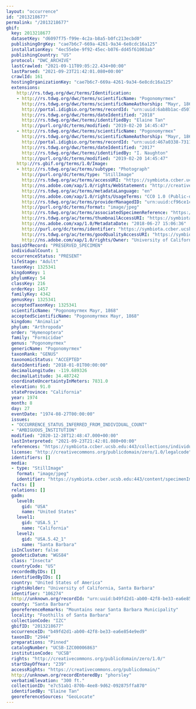 ```yaml
---
layout: "occurrence"
id: "2013218677"
permalink: "/2013218677"
gbif:
  key: 2013218677
  datasetKey: "d6097f75-f99e-4c2a-b8a5-b0fc213ecbd0"
  publishingOrgKey: "cae7b6c7-669a-4261-9a34-6e8cdc16a125"
  installationKey: "4ec55ebe-9f92-45ec-b076-dd45f61003ab"
  publishingCountry: "US"
  protocol: "DWC_ARCHIVE"
  lastCrawled: "2021-09-11T09:05:22.434+00:00"
  lastParsed: "2021-09-23T21:42:01.080+00:00"
  crawlId: 161
  hostingOrganizationKey: "cae7b6c7-669a-4261-9a34-6e8cdc16a125"
  extensions:
    http://rs.tdwg.org/dwc/terms/Identification:
    - http://rs.tdwg.org/dwc/terms/scientificName: "Pogonomyrmex"
      http://rs.tdwg.org/dwc/terms/scientificNameAuthorship: "Mayr, 1868"
      http://portal.idigbio.org/terms/recordId: "urn:uuid:6ab8b1ac-d507-4c37-ae74-9a1674cf51a1"
      http://rs.tdwg.org/dwc/terms/dateIdentified: "2018"
      http://rs.tdwg.org/dwc/terms/identifiedBy: "Elaine Tan"
      http://purl.org/dc/terms/modified: "2019-02-20 14:45:47"
    - http://rs.tdwg.org/dwc/terms/scientificName: "Pogonomyrmex"
      http://rs.tdwg.org/dwc/terms/scientificNameAuthorship: "Mayr, 1868"
      http://portal.idigbio.org/terms/recordId: "urn:uuid:467a0338-7311-40b6-91a9-e57f44ab5b39"
      http://rs.tdwg.org/dwc/terms/dateIdentified: "2017"
      http://rs.tdwg.org/dwc/terms/identifiedBy: "I. Naughton"
      http://purl.org/dc/terms/modified: "2019-02-20 14:45:47"
    http://rs.gbif.org/terms/1.0/Image:
    - http://rs.tdwg.org/ac/terms/subtype: "Photograph"
      http://purl.org/dc/terms/type: "StillImage"
      http://rs.tdwg.org/ac/terms/accessURI: "https://symbiota.ccber.ucsb.edu:443/content/specimenImages/UCSB_IZC/UCSB-IZC00006/UCSB-IZC00006863_lg.jpg"
      http://ns.adobe.com/xap/1.0/rights/WebStatement: "http://creativecommons.org/publicdomain/zero/1.0/"
      http://rs.tdwg.org/ac/terms/metadataLanguage: "en"
      http://ns.adobe.com/xap/1.0/rights/UsageTerms: "CC0 1.0 (Public-domain)"
      http://rs.tdwg.org/ac/terms/providerManagedID: "urn:uuid:cf96ce1c-e5f2-4def-a862-47e1399a5e35"
      http://purl.org/dc/terms/format: "image/jpeg"
      http://rs.tdwg.org/ac/terms/associatedSpecimenReference: "https://symbiota.ccber.ucsb.edu:443/collections/individual/index.php?occid=106274"
      http://rs.tdwg.org/ac/terms/thumbnailAccessURI: "https://symbiota.ccber.ucsb.edu:443/content/specimenImages/UCSB_IZC/UCSB-IZC00006/UCSB-IZC00006863_tn.jpg"
      http://ns.adobe.com/xap/1.0/MetadataDate: "2018-06-27 15:06:36"
      http://purl.org/dc/terms/identifier: "https://symbiota.ccber.ucsb.edu:443/content/specimenImages/UCSB_IZC/UCSB-IZC00006/UCSB-IZC00006863_lg.jpg"
      http://rs.tdwg.org/ac/terms/goodQualityAccessURI: "https://symbiota.ccber.ucsb.edu:443/content/specimenImages/UCSB_IZC/UCSB-IZC00006/UCSB-IZC00006863.jpg"
      http://ns.adobe.com/xap/1.0/rights/Owner: "University of California, Santa Barbara"
  basisOfRecord: "PRESERVED_SPECIMEN"
  individualCount: 1
  occurrenceStatus: "PRESENT"
  lifeStage: "Adult"
  taxonKey: 1325341
  kingdomKey: 1
  phylumKey: 54
  classKey: 216
  orderKey: 1457
  familyKey: 4342
  genusKey: 1325341
  acceptedTaxonKey: 1325341
  scientificName: "Pogonomyrmex Mayr, 1868"
  acceptedScientificName: "Pogonomyrmex Mayr, 1868"
  kingdom: "Animalia"
  phylum: "Arthropoda"
  order: "Hymenoptera"
  family: "Formicidae"
  genus: "Pogonomyrmex"
  genericName: "Pogonomyrmex"
  taxonRank: "GENUS"
  taxonomicStatus: "ACCEPTED"
  dateIdentified: "2018-01-01T00:00:00"
  decimalLongitude: -119.689326
  decimalLatitude: 34.487242
  coordinateUncertaintyInMeters: 7831.0
  elevation: 91.0
  stateProvince: "California"
  year: 1974
  month: 8
  day: 27
  eventDate: "1974-08-27T00:00:00"
  issues:
  - "OCCURRENCE_STATUS_INFERRED_FROM_INDIVIDUAL_COUNT"
  - "AMBIGUOUS_INSTITUTION"
  modified: "2020-12-28T12:48:47.000+00:00"
  lastInterpreted: "2021-09-23T21:42:01.080+00:00"
  references: "https://symbiota.ccber.ucsb.edu:443/collections/individual/index.php?occid=106274"
  license: "http://creativecommons.org/publicdomain/zero/1.0/legalcode"
  identifiers: []
  media:
  - type: "StillImage"
    format: "image/jpeg"
    identifier: "https://symbiota.ccber.ucsb.edu:443/content/specimenImages/UCSB_IZC/UCSB-IZC00006/UCSB-IZC00006863_lg.jpg"
  facts: []
  relations: []
  gadm:
    level0:
      gid: "USA"
      name: "United States"
    level1:
      gid: "USA.5_1"
      name: "California"
    level2:
      gid: "USA.5.42_1"
      name: "Santa Barbara"
  isInCluster: false
  geodeticDatum: "WGS84"
  class: "Insecta"
  countryCode: "US"
  recordedByIDs: []
  identifiedByIDs: []
  country: "United States of America"
  rightsHolder: "University of California, Santa Barbara"
  identifier: "106274"
  http://unknown.org/recordId: "urn:uuid:b49fd2d1-ab00-42f8-be33-ea6e854e9ed9"
  county: "Santa Barbara"
  georeferenceRemarks: "Mountains near Santa Barbara Municipality"
  locality: "Foothills of Santa Barbara"
  collectionCode: "IZC"
  gbifID: "2013218677"
  occurrenceID: "b49fd2d1-ab00-42f8-be33-ea6e854e9ed9"
  taxonID: "2944"
  preparations: "Pinned"
  catalogNumber: "UCSB-IZC00006863"
  institutionCode: "UCSB"
  rights: "http://creativecommons.org/publicdomain/zero/1.0/"
  startDayOfYear: "239"
  accessRights: "https://creativecommons.org/publicdomain/"
  http://unknown.org/recordEnteredBy: "phorsley"
  verbatimElevation: "300 ft."
  collectionID: "e7c51ab1-870b-4ee8-9d62-092875ffa870"
  identifiedBy: "Elaine Tan"
  georeferenceSources: "GeoLocate"
---
```

